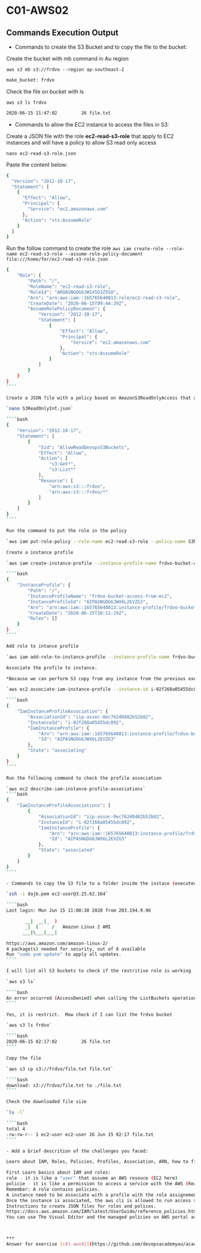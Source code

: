 # C01-AWS02

## Commands Execution Output

- Commands to create the S3 Bucket and to copy the file to the bucket:

Create the bucket with mb command in Au region

`aws s3 mb s3://frdvo --region ap-southeast-2`

````bash
make_bucket: frdvo
````

Check the file on bucket with ls

`aws s3 ls frdvo`

````bash
2020-06-15 11:47:02         26 file.txt
````

- Commands to allow the EC2 instance to access the files in S3:

Create a JSON file with the role **ec2-read-s3-role** that apply to EC2 instances and will have a policy to allow S3 read only access

`nano ec2-read-s3-role.json`

Paste the content below:
````bash
{
  "Version": "2012-10-17",
  "Statement": [
    {
      "Effect": "Allow",
      "Principal": {
        "Service": "ec2.amazonaws.com"
      },
      "Action": "sts:AssumeRole"
    }
  ]
}
````

Run the follow command to create the role
`aws iam create-role --role-name ec2-read-s3-role --assume-role-policy-document file:///home/fer/ec2-read-s3-role.json`

`````bash
{
    "Role": {
        "Path": "/",
        "RoleName": "ec2-read-s3-role",
        "RoleId": "AROASNGDG6JWSX5OJZXSO",
        "Arn": "arn:aws:iam::165765640813:role/ec2-read-s3-role",
        "CreateDate": "2020-06-15T09:44:29Z",
        "AssumeRolePolicyDocument": {
            "Version": "2012-10-17",
            "Statement": [
                {
                    "Effect": "Allow",
                    "Principal": {
                        "Service": "ec2.amazonaws.com"
                    },
                    "Action": "sts:AssumeRole"
                }
            ]
        }
    }
}
````

Create a JSON file with a policy based on AmazonS3ReadOnlyAccess that allows read only access to our bucket> it will allow get (to dowload the files), list files, from the frdvo bucket and the objects inside frvdo/*

`nano S3ReadOnlyInt.json`

````bash
{
    "Version": "2012-10-17",
    "Statement": [
        {
            "Sid": "AllowReadDevopsS3Buckets",
            "Effect": "Allow",
            "Action": [
                "s3:Get*",
                "s3:List*"
            ],
            "Resource": [
                "arn:aws:s3:::frdvo",
                "arn:aws:s3:::frdvo/*"
            ]
        }
    ]
}
````

Run the command to put the role in the policy

`aws iam put-role-policy --role-name ec2-read-s3-role --policy-name S3ReadOnlyInt --policy-document file:///home/fer/S3ReadOnlyInt.json`

Create a instance profile

`aws iam create-instance-profile --instance-profile-name frdvo-bucket-access-from-ec2`

````bash
{
    "InstanceProfile": {
        "Path": "/",
        "InstanceProfileName": "frdvo-bucket-access-from-ec2",
        "InstanceProfileId": "AIPASNGDG6JWX6L2EVZG3",
        "Arn": "arn:aws:iam::165765640813:instance-profile/frdvo-bucket-access-from-ec2",
        "CreateDate": "2020-06-15T10:11:29Z",
        "Roles": []
    }
}
````

Add role to intance profile

`aws iam add-role-to-instance-profile --instance-profile-name frdvo-bucket-access-from-ec2 --role-name ec2-read-s3-role`

Associate the profile to instance.

*Because we can perform S3 copy from any instance from the previous exercise I recommend to use the Jump Box instance, it is ready to go. To use the internal instance you need to configure the network to allow access to the internal S3 endpoint.*

`aws ec2 associate-iam-instance-profile --instance-id i-02f268a05455dc892 --iam-instance-profile Name=frdvo-bucket-access-from-ec2`

````bash
{
    "IamInstanceProfileAssociation": {
        "AssociationId": "iip-assoc-0ec762d0482b52b82",
        "InstanceId": "i-02f268a05455dc892",
        "IamInstanceProfile": {
            "Arn": "arn:aws:iam::165765640813:instance-profile/frdvo-bucket-access-from-ec2",
            "Id": "AIPASNGDG6JWX6L2EVZG3"
        },
        "State": "associating"
    }
}
````

Run the following command to check the profile association

`aws ec2 describe-iam-instance-profile-associations`
````bash
{
    "IamInstanceProfileAssociations": [
        {
            "AssociationId": "iip-assoc-0ec762d0482b52b82",
            "InstanceId": "i-02f268a05455dc892",
            "IamInstanceProfile": {
                "Arn": "arn:aws:iam::165765640813:instance-profile/frdvo-bucket-access-from-ec2",
                "Id": "AIPASNGDG6JWX6L2EVZG3"
            },
            "State": "associated"
        }
    ]
}
````

- Commands to copy the S3 file to a folder inside the instace (executed from inside the EC2 Instance):

`ssh -i dajb.pem ec2-user@3.25.62.164`

````bash
Last login: Mon Jun 15 11:00:38 2020 from 203.194.9.96

       __|  __|_  )
       _|  (     /   Amazon Linux 2 AMI
      ___|\___|___|

https://aws.amazon.com/amazon-linux-2/
4 package(s) needed for security, out of 8 available
Run "sudo yum update" to apply all updates.
````

I will list all S3 buckets to check if the restritive role is working

`aws s3 ls`

````bash
An error occurred (AccessDenied) when calling the ListBuckets operation: Access Denied
````

Yes, it is restrict.  Mow check if I can list the frdvo bucket

`aws s3 ls frdvo`

````bash
2020-06-15 02:17:02         26 file.txt
````

Copy the file

`aws s3 cp s3://frdvo/file.txt file.txt`

````bash
download: s3://frdvo/file.txt to ./file.txt
````

Check the downloaded file size

`ls -l`

````bash
total 4
-rw-rw-r-- 1 ec2-user ec2-user 26 Jun 15 02:17 file.txt
````

- Add a brief descrition of the challenges you faced:

Learn about IAM, Roles, Policies, Profiles, Association, ARN, how to find ARNs, how to create JSON files for roles and policies.

First Learn basics about IAM and roles:
role - it is like a "user" that assume an AWS resouce (EC2 here)
policie - it is like a permission to access a service with the AWS (Read access to a S3 bucket here)
Remember: A role contains policies. 
A instance need to be associate with a profile with the role assignement.
Once the instance is associated, the aws cli is allowed to run access services as described on the policies. 
Instructions to create JSON files for roles and polices.
https://docs.aws.amazon.com/IAM/latest/UserGuide/reference_policies.html
You can use The Visual Editor and the managed policies on AWS portal as reference to write your policies.



***
Answer for exercise [c01-aws02](https://github.com/devopsacademyau/academy/blob/635775538e8ad7793b305f48064b09e23c626fb7/classes/01class/exercises/c01-aws02/README.md)